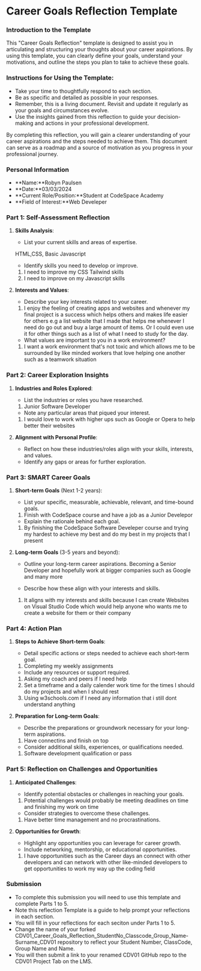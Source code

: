 # Career Goals Reflection Template

### Introduction to the Template

This "Career Goals Reflection" template is designed to assist you in articulating and structuring your thoughts about your career aspirations. By using this template, you can clearly define your goals, understand your motivations, and outline the steps you plan to take to achieve these goals.

### Instructions for Using the Template:

- Take your time to thoughtfully respond to each section.
- Be as specific and detailed as possible in your responses.
- Remember, this is a living document. Revisit and update it regularly as your goals and circumstances evolve.
- Use the insights gained from this reflection to guide your decision-making and actions in your professional development.

By completing this reflection, you will gain a clearer understanding of your career aspirations and the steps needed to achieve them. This document can serve as a roadmap and a source of motivation as you progress in your professional journey.

### Personal Information

- **Name:**Robyn Paulsen
- **Date:**03/03/2024
- **Current Role/Position:**Student at CodeSpace Academy
- **Field of Interest:**Web Develeper 

### Part 1: Self-Assessment Reflection

1. **Skills Analysis**:
    
    - List your current skills and areas of expertise.

    HTML,CSS, Basic Javascript

    - Identify skills you need to develop or improve.

    1. I need to improve my CSS Tailwind skills
    2. I need to improve on my Javascript skills

2. **Interests and Values**:
    
    - Describe your key interests related to your career.

    1. I enjoy the feeling of creating apps and websites and whenever my final project is a success which helps others and makes life easier for others
       e.g a list website that I made that helps me whenever I need do go out and buy a large amount of items. Or I could even use it for other things such as a list  of what I need to study for the day.

    - What values are important to you in a work environment?

    1. I want a work environment that's not toxic and which allows me to be surrounded by like minded workers that love helping one another such as a teamwork situation

### Part 2: Career Exploration Insights

1. **Industries and Roles Explored**:
    
    - List the industries or roles you have researched.
    1. Junior Software Developer
     
    - Note any particular areas that piqued your interest.

    1. I would love to work with higher ups such as Google or Opera to help better their websites

2. **Alignment with Personal Profile**:
    
    - Reflect on how these industries/roles align with your skills, interests, and values.
    - Identify any gaps or areas for further exploration.

### Part 3: SMART Career Goals

1. **Short-term Goals** (Next 1-2 years):
    
    - List your specific, measurable, achievable, relevant, and time-bound goals.

    1. Finish with CodeSpace course and have a job as a Junior Develepor

    - Explain the rationale behind each goal.

    1. By finishing the CodeSpace Software Develeper course and trying my hardest to achieve my best and do my best in my projects that I present


2. **Long-term Goals** (3-5 years and beyond):
    
    - Outline your long-term career aspirations.
    Becoming a Senior Developer and hopefully work at bigger companies such as Google and many more

    - Describe how these align with your interests and skills.
    
    1. It aligns with my interests and skills because I can create Websites on Visual Studio Code which would help anyone who wants me to create a website for them or their company 


### Part 4: Action Plan

1. **Steps to Achieve Short-term Goals**:
    
    - Detail specific actions or steps needed to achieve each short-term goal.
    1. Completing my weekly assignments
    - Include any resources or support required.
    1. Asking my coach and peers if I need help
    2. Set a timeframe and a daily calender work time for the times I should do my projects and when I should rest
    3. Using w3schools.com if I need any information that i still dont understand anything

2. **Preparation for Long-term Goals**:
    
    - Describe the preparations or groundwork necessary for your long-term aspirations.
    1. Have connectins and finish on top
    - Consider additional skills, experiences, or qualifications needed.
    1. Software development qualification or pass

### Part 5: Reflection on Challenges and Opportunities

1. **Anticipated Challenges**:
    
    - Identify potential obstacles or challenges in reaching your goals.
    1. Potential challenges would probably be meeting deadlines on time and finishing my work on time 
    - Consider strategies to overcome these challenges.

    1. Have better time management and no procrastinations.



2. **Opportunities for Growth**:
    
    - Highlight any opportunities you can leverage for career growth.
    - Include networking, mentorship, or educational opportunities.
   
     1. I have opportunities such as the Career days an connect with other developers  and can network with other like-minded developers to get opportunities to work my way up the coding field

### Submission

- To complete this submission you will need to use this template and complete Parts 1 to 5.
- Note this reflection Template is a guide to help prompt your reflections in each section.
- You will fill in your reflections for each seciton under Parts 1 to 5.
- Change the name of your forked CDV01_Career_Goals_Reflection_StudentNo_Classcode_Group_Name-Surname_CDV01 repository to reflect your Student Number, ClassCode, Group Name and Name.
- You will then submit a link to your renamed CDV01 GitHub repo to the CDV01 Project Tab on the LMS.